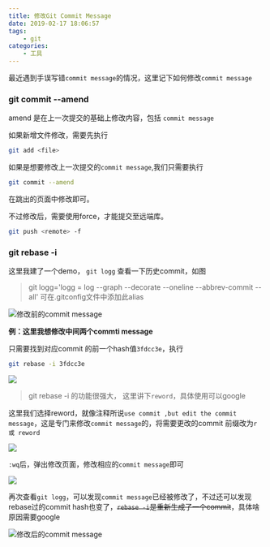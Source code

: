 ```yaml
---
title: 修改Git Commit Message
date: 2019-02-17 18:06:57
tags:
    - git
categories:
    - 工具
---
```


最近遇到手误写错`commit message`的情况，这里记下如何修改`commit message`

### git commit --amend

amend 是在上一次提交的基础上修改内容，包括 `commit message`

如果新增文件修改，需要先执行

```bash
git add <file>
```

如果是想要修改上一次提交的`commit message`,我们只需要执行

```bash
git commit --amend
```

在跳出的页面中修改即可。

不过修改后，需要使用force，才能提交至远端库。

```bash
git push <remote> -f
```

### git rebase -i

这里我建了一个demo， `git logg` 查看一下历史commit，如图

> git logg='logg = log --graph --decorate --oneline --abbrev-commit --all'  可在.gitconfig文件中添加此alias


<!-- more -->

![修改前的commit message](http://picture.wzmmmmj.com/rebase_1.png)

**例：这里我想修改中间两个commti message**

只需要找到对应commit 的前一个hash值`3fdcc3e`，执行

```bash
git rebase -i 3fdcc3e
```

![](http://picture.wzmmmmj.com/rebase_2.png)

> git rebase -i 的功能很强大， 这里讲下`reword`，具体使用可以google

这里我们选择reword，就像注释所说`use commit ,but edit the commit message`，这是专门来修改`commit message`的，将需要更改的commit 前缀改为`r 或 reword`

![](http://picture.wzmmmmj.com/rebase_3.png)

`:wq`后，弹出修改页面，修改相应的`commit message`即可

![](http://picture.wzmmmmj.com/rebase_4.png)

再次查看`git logg`，可以发现`commit message`已经被修改了，不过还可以发现rebase过的commit hash也变了，~~`rebase -i`是重新生成了一个commit~~，具体啥原因需要google

![修改后的commit message](http://picture.wzmmmmj.com/rebase_5.png)


